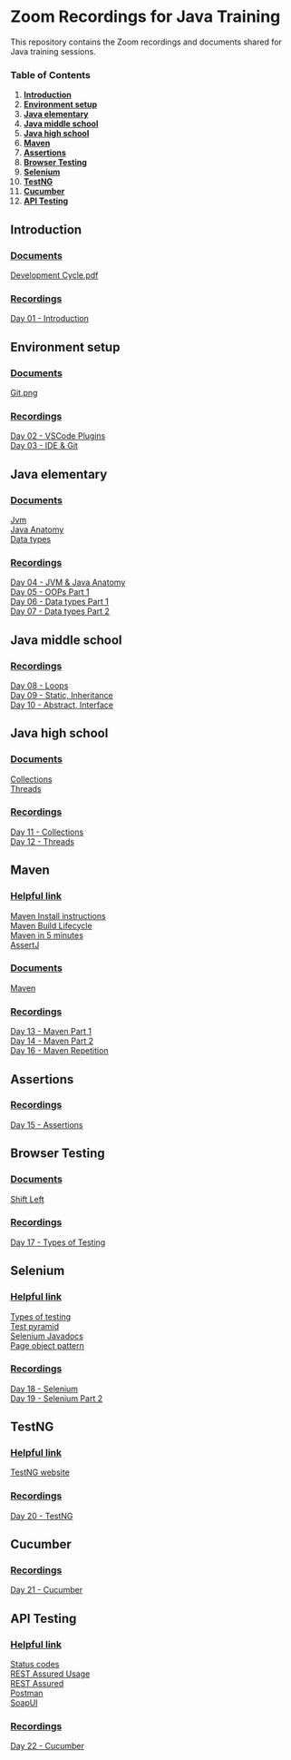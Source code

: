 # Zoom Recordings for Java Training
This repository contains the Zoom recordings and documents shared for Java training sessions.

### Table of Contents
1. **[Introduction](#introduction)**<br>
2. **[Environment setup](#environment-setup)**<br>
3. **[Java elementary](#java-elementary)**<br>
4. **[Java middle school](#java-middle-school)**<br>
5. **[Java high school](#java-high-school)**<br>
6. **[Maven](#maven)**<br>
7. **[Assertions](#assertions)**<br>
8. **[Browser Testing](#browser-testing)**<br>
9. **[Selenium](#selenium)**<br>
10. **[TestNG](#testng)**<br>
11. **[Cucumber](#cucumber)**<br>
12. **[API Testing](#api-testing)**<br>

## Introduction
### <ins>Documents</ins>
[Development Cycle.pdf](documents/Development%20Cycle.pdf)
### <ins>Recordings</ins>
[Day 01 - Introduction](recordings/Introduction.mp4)


## Environment setup
### <ins>Documents</ins>
[Git.png](documents/git.png)
### <ins>Recordings</ins>
[Day 02 - VSCode Plugins](recordings/VScodePlugins.mp4) <br>
[Day 03 - IDE & Git](recordings/Git.mp4)

## Java elementary
### <ins>Documents</ins>
[Jvm](documents/Jvm.pdf) <br>
[Java Anatomy](documents/Java%20Anatomy.pdf) <br>
[Data types](documents/DataTypes.pdf) <br>
### <ins>Recordings</ins>
[Day 04 - JVM & Java Anatomy](recordings/JVM.mp4) <br>
[Day 05 - OOPs Part 1](recordings/OOPsPart1.mp4) <br>
[Day 06 - Data types Part 1](recordings/DataTypes.mp4) <br>
[Day 07 - Data types Part 2](recordings/PassBy.mp4) <br>

## Java middle school
### <ins>Recordings</ins>
[Day 08 - Loops](recordings/Loops.mp4) <br>
[Day 09 - Static, Inheritance](recordings/StaticInheritance.mp4) <br>
[Day 10 - Abstract, Interface](recordings/AbstractInterface.mp4) <br>

## Java high school
### <ins>Documents</ins>
[Collections](documents/Collections.pdf) <br>
[Threads](documents/Threads.pdf) <br>
### <ins>Recordings</ins>
[Day 11 - Collections](recordings/Collections.mp4) <br>
[Day 12 - Threads](recordings/Threads.mp4) <br>

## Maven
### <ins>Helpful link</ins>
[Maven Install instructions](https://maven.apache.org/install.html) <br>
[Maven Build Lifecycle](https://maven.apache.org/guides/introduction/introduction-to-the-lifecycle.html) <br>
[Maven in 5 minutes](https://maven.apache.org/guides/getting-started/maven-in-five-minutes.html) <br>
[AssertJ](https://joel-costigliola.github.io/assertj/assertj-core-quick-start.html) <br>
### <ins>Documents</ins>
[Maven](documents/Maven.pdf) <br>
### <ins>Recordings</ins>
[Day 13 - Maven Part 1](recordings/MavenPart1.mp4) <br>
[Day 14 - Maven Part 2](recordings/MavenPart2.mp4) <br>
[Day 16 - Maven Repetition](recordings/MavenRepPart1.mp4) <br>

## Assertions
### <ins>Recordings</ins>
[Day 15 - Assertions](recordings/Assertions.mp4) <br>

## Browser Testing
### <ins>Documents</ins>
[Shift Left](documents/ShiftLeft.pdf) <br>
### <ins>Recordings</ins>
[Day 17 - Types of Testing](recordings/TestingTypes.mp4) <br>

## Selenium
### <ins>Helpful link</ins>
[Types of testing](https://www.selenium.dev/documentation/en/introduction/types_of_testing/) <br>
[Test pyramid](https://martinfowler.com/articles/practical-test-pyramid.html) <br>
[Selenium Javadocs](https://www.selenium.dev/selenium/docs/api/java/) <br>
[Page object pattern](https://martinfowler.com/bliki/PageObject.html) <br>
### <ins>Recordings</ins>
[Day 18 - Selenium](recordings/Selenium.mp4) <br>
[Day 19 - Selenium Part 2](recordings/SeleniumPart2.mp4) <br>

## TestNG
### <ins>Helpful link</ins>
[TestNG website](https://testng.org/doc/index.html) <br>
### <ins>Recordings</ins>
[Day 20 - TestNG](recordings/TestNG.mp4) <br>

## Cucumber
### <ins>Recordings</ins>
[Day 21 - Cucumber](recordings/Cucumber.mp4) <br>

## API Testing
### <ins>Helpful link</ins>
[Status codes](https://en.wikipedia.org/wiki/List_of_HTTP_status_codes) <br>
[REST Assured Usage](https://github.com/rest-assured/rest-assured/wiki/Usage) <br>
[REST Assured](http://rest-assured.io/) <br>
[Postman](https://www.postman.com/) <br>
[SoapUI](https://www.soapui.org/learn/functional-testing/) <br>

### <ins>Recordings</ins>
[Day 22 - Cucumber](recordings/ApiTesting.mp4) <br>
